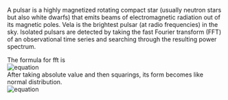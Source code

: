 A pulsar is a highly magnetized rotating compact star (usually neutron stars but also white dwarfs) that emits beams of electromagnetic radiation out of its magnetic poles. Vela is the brightest pulsar (at radio frequencies) in the sky. Isolated pulsars are detected by taking the fast Fourier transform (FFT) of an observational time series and searching through the resulting power spectrum.

The formula for fft is <br>
![equation](https://wikimedia.org/api/rest_v1/media/math/render/svg/393b5c5a5c668495629828600cde4611b0fa2f5a)
<br>After taking absolute value and then squarings, its form becomes like normal distribution. <br>
![equation](https://wikimedia.org/api/rest_v1/media/math/render/svg/00cb9b2c9b866378626bcfa45c86a6de2f2b2e40)
